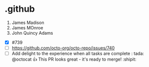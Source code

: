 # .github
1. James Madison
2. James MOnroe
3. John Quincy Adams
- [x] #739
- [ ] https://github.com/octo-org/octo-repo/issues/740
- [ ] Add delight to the experience when all tasks are complete : tada:
@octocat :+1: This PR looks great - it&#39;s ready to merge! :shipit:
